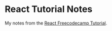 # React Tutorial Notes

My notes from the [React Freecodecamp Tutorial](https://www.youtube.com/watch?v=4UZrsTqkcW4).
